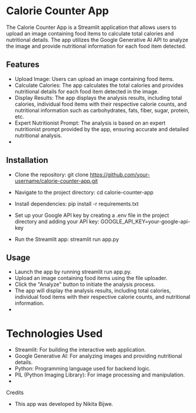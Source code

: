 # Calorie Counter App
The Calorie Counter App is a Streamlit application that allows users to upload an image containing food items to calculate total calories and nutritional details. The app utilizes the Google Generative AI API to analyze the image and provide nutritional information for each food item detected.

## Features
- Upload Image: Users can upload an image containing food items.
- Calculate Calories: The app calculates the total calories and provides nutritional details for each food item detected in the image.
- Display Results: The app displays the analysis results, including total calories, individual food items with their respective calorie counts, and nutritional information such as carbohydrates, fats, fiber, sugar, protein, etc.
- Expert Nutritionist Prompt: The analysis is based on an expert nutritionist prompt provided by the app, ensuring accurate and detailed nutritional analysis.
- 
## Installation
- Clone the repository:
git clone https://github.com/your-username/calorie-counter-app.git

- Navigate to the project directory:
cd calorie-counter-app

- Install dependencies:
pip install -r requirements.txt

- Set up your Google API key by creating a .env file in the project directory and adding your API key:
GOOGLE_API_KEY=your-google-api-key

- Run the Streamlit app:
streamlit run app.py

## Usage
- Launch the app by running streamlit run app.py.
- Upload an image containing food items using the file uploader.
- Click the "Analyze" button to initiate the analysis process.
- The app will display the analysis results, including total calories, individual food items with their respective calorie counts, and nutritional information.
- 
# Technologies Used
- Streamlit: For building the interactive web application.
- Google Generative AI: For analyzing images and providing nutritional details.
- Python: Programming language used for backend logic.
- PIL (Python Imaging Library): For image processing and manipulation.
- 
Credits
- This app was developed by Nikita Bijwe.
